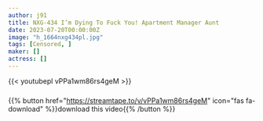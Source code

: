 ```yaml
---
author: j91
title: NXG-434 I’m Dying To Fuck You! Apartment Manager Aunt
date: 2023-07-20T00:00:00Z
image: "h_1664nxg434pl.jpg"
tags: [Censored, ]
maker: []
actress: []
---
```



{{< youtubepl vPPa1wm86rs4geM >}}
###

{{% button href="https://streamtape.to/v/vPPa1wm86rs4geM" icon="fas fa-download" %}}download this video{{% /button %}}
